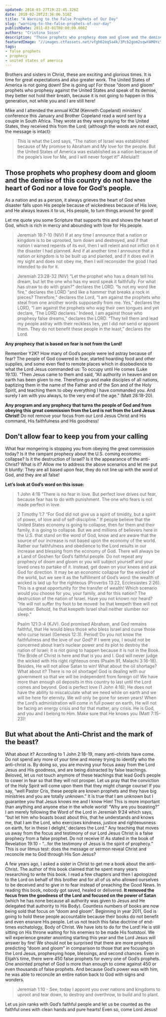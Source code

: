 ```yaml
---
updated: 2018-03-27T19:22:45.326Z
date: 2018-02-20T23:36:06.518Z
title: "A Warning to the False Prophets of Our Day"
slug: "warning-to-the-false-prophets-of-our-day"
publishDate: 2011-03-01T00:00:00.000Z
authors: "Cristina Sosso"
description: "Those prophets who prophesy doom and gloom and the demise of this country do not have the heart of God nor a love for God’s people. As a nation and as a person, it always grieves the heart of God when disaster falls upon His people because of wickedness because of His love, and He always l..."
featuredImage: "//images.ctfassets.net/vfgh62eq5a4k/3Pcb2gom2sqwYAM0YcY4GA/80996a9f95185bf0498e86c27fc09428/wrong-way-sign-export-compressor.jpg"
tags:
- false prophets
- prophecy
- united states of america
---
```

Brothers and sisters in Christ, these are exciting and glorious times. It is time for great expectations and also greater work. The United States of America is not going down! She is going up! For those “doom and gloom” prophets who prophesy against the United States and speak of its demise, they better not hold their breath, because it is not going to happen in this generation, not while you and I are still here!

Mike and I attended the annual KCM (Kenneth Copeland) ministers’ conference this January and Brother Copeland read a word sent by a couple in South Africa. They wrote as they were praying for the United States, they received this from the Lord; (although the words are not exact, the message is intact):

> This is what the Lord says, “The nation of Israel was established because of My promise to Abraham and My love for the people. But the United States of America was established as a nation because of the people’s love for Me, and I will never forget it!” Alleluia!!!

## Those prophets who prophesy doom and gloom and the demise of this country do not have the heart of God nor a love for God’s people. 

As a nation and as a person, it always grieves the heart of God when disaster falls upon His people because of wickedness because of His love, and He always leaves it to us, His people, to turn things around for good!

Let me quote you some Scripture that supports this and shows the heart of God, which is rich in mercy and abounding with love for His people.

> Jeremiah 18:7-10 (NIV) If at any time I announce that a nation or kingdom is to be uprooted, torn down and destroyed, and if that nation I warned repents of its evil, then I will relent and not inflict on it the disaster I had planned. And if at another time I announce that a nation or kingdom is to be built up and planted, and if it does evil in my sight and does not obey me, then I will reconsider the good I had intended to do for it.

> Jeremiah 23:28-32 (NIV) “Let the prophet who has a dream tell his dream, but let the one who has my word speak it faithfully. For what has straw to do with grain?” declares the LORD. “Is not my word like fire,” declares the LORD “and like a hammer that breaks a rock in pieces? Therefore,” declares the Lord, “I am against the prophets who steal from one another words supposedly from me. Yes,” declares the LORD, “I am against the prophets who wag their own tongues and yet declare, ‘The LORD declares.’ Indeed, I am against those who prophesy false dreams,” declares the LORD. “They tell them and lead my people astray with their reckless lies, yet I did not send or appoint them. They do not benefit these people in the least,” declares the Lord.

__Any prophecy that is based on fear is not from the Lord!__

Remember Y2K? How many of God’s people were led astray because of fear? The people of God cowered in fear, started hoarding food and other supplies, and some even fled to remote places which in disobedience to what the Lord Jesus commanded us: To occupy until He comes (Luke 19:13). “Then Jesus came to them and said, “All authority in heaven and on earth has been given to me. Therefore go and make disciples of all nations, baptizing them in the name of the Father and of the Son and of the Holy Spirit, and teaching them to obey everything I have commanded you. And surely I am with you always, to the very end of the age.” (Matt 28:18-20).

__Any program and any prophecy that turns the people of God and from obeying this great commission from the Lord is not from the Lord Jesus Christ!__ Do not remove your focus from our Lord Jesus Christ and His command, His faithfulness and His goodness!

## Don't allow fear to keep you from your calling
What fear mongering is stopping you from obeying the great commission today? Is it the rampant prophecy about the U.S. coming economic collapse? Is it the destruction of Israel? Is it the appearance of the anti-Christ? What is it? Allow me to address the above scenarios and let me put it bluntly: They are all based upon fear, they do not line up with the word of God, and they are all false!

__Let’s look at God’s word on this issue:__
> 1 John 4:18 “There is no fear in love. But perfect love drives out fear, because fear has to do with punishment. The one who fears is not made perfect in love.

> 2 Timothy 1:7 “For God did not give us a spirit of timidity, but a spirit of power, of love and of self-discipline.”
If people believe that the United States economy is going to collapse, then for them and their family, it is going to collapse. But we and millions of believers here in the U.S. that stand on the word of God, know and are aware that the source of our increase is not based upon the economy of the world. Rather our faithfulness and obedience to the Lord results in our increase and blessing from the economy of God. There will always be a Land of Goshen for God’s faithful people. Do not repeat any prophecy of doom and gloom or you will subject yourself and your loved ones to partake of it. Instead, get down on your knees and ask God for direction. It may be an economic collapse for the wicked of the world, but we see it as the fulfillment of God’s word: the wealth of wicked is laid up for the righteous (Proverbs 13:22, Ecclesiastes 2:26). This is a great opportunity for the transfer of wealth! Which scenario would you choose for you, your family, and for this nation?
The destruction of the nation of Israel. Have you not known nor heard? “He will not suffer thy foot to be moved: he that keepeth thee will not slumber. Behold, he that keepeth Israel shall neither slumber nor sleep.” 

> Psalm 121:3-4 (KJV). God promised Abraham, and God remains faithful, that He would bless those who bless Israel and curse those who curse Israel (Genesis 12:3). Period! Do you not know the faithfulness and the love of our God? If I were you, I would not be concerned about Iran’s nuclear power and its plot to destroy the nation of Israel; it is not going to happen because it is not in the Book. The Bride of Christ is here and that is you and I. God will never judge the wicked with His right righteous ones (Psalm 91, Malachi 3:16-18). Besides, He will not allow Satan to win!
What about the oil shortage? What about it? There is no oil shortage! God is dealing with our government so that we will be independent from foreign oil! We have more than enough oil deposits in this country to last until the Lord comes and beyond. God is perfect love (1 John 4:16); He does not have the ability to miscalculate what we need while on earth and we will be here for eternity. We will only be gone for seven years! When the Lord’s administration will come in full power on earth, He will not be facing an energy crisis and for that matter, any crisis. He is God, and you and I belong to Him. Make sure that He knows you (Matt 7:15-23)!

## But what about the Anti-Christ and the mark of the beast? 

What about it? According to 1 John 2:18-19, many anti-christs have come. Do not spend any more of your time and money trying to identify who the anti-christ is. By doing so, you are moving your focus away from the Lord Jesus and His goodness, and are being distracted by false teachings. Beloved, let us not touch anymore of these teachings that lead God’s people to cower in fear so that they will not prosper. Let us pray that the conviction of the Holy Spirit will come upon them that they might change course! If you say, “well Pastor Cris, these people are known prophets and they have big ministries and you are totally unknown.” It is true that I am unknown but I guarantee you that Jesus knows me and I know Him! This is more important than anything and anyone else in the whole world! “Why are you boasting?” I am merely following the Word of the Lord in Jeremiah 9:24 which says, “but let him who boasts boast about this, that he understands and knows me, that I am the Lord, who exercises kindness, justice and righteousness on earth, for in these I delight,’ declares the Lord.” Any teaching that moves us away from the focus and testimony of our Lord Jesus Christ is a false prophecy from a false prophet. Do not receive it! As stated in the book of Revelation 19:10 - “…for the testimony of Jesus is the spirit of prophecy.” This is our litmus test: does the message or sermon reveal Christ and reconcile me to God through His Son Jesus?

A few years ago, I asked a sister in Christ to get me a book about the anti-Christ. The author of this book claimed that he spent many years researching to write this book. I read a few chapters and then I apologized to the Lord on behalf of this brother and for all of us who allowed ourselves to be deceived and to give in to fear instead of preaching the Good News. In reading this book, nobody got saved, healed or delivered. __It removed the focus from the goodness of the Lord and focused on the power of Satan__ (which he has none because all authority was given to Jesus and He delegated that authority to His Body). Countless numbers of books are now being sold that focus on “doom and gloom”. Beginning in year 2011, God is going to hold these people accountable because their books do not benefit and even ensnare His people. Let us not teach this false doctrine of end-times eschatology, Body of Christ. We have lots to do for the Lord! He is still sitting on His throne waiting for his enemies to be made His footstool. We will experience greater anointing starting this year and the Lord Jesus will answer by fire! We should not be surprised that there are more prophets predicting “doom and gloom” in comparison to those that are focusing on the Lord Jesus, prophesying hope, blessings, and second chances. Even in Elijah’s time, there were 450 false prophets for every one of God’s prophets. One anointed prophet of God is more than enough to come against 450 or even thousands of false prophets. And because God’s power was with him, he was able to reconcile an entire nation back to God with signs and wonders.

> Jeremiah 1:10 - See, today I appoint you over nations and kingdoms to uproot and tear down, to destroy and overthrow, to build and to plant.

Let us join ranks with God’s faithful people and let us be counted as the faithful ones with clean hands and pure hearts! Even so, come Lord Jesus!

